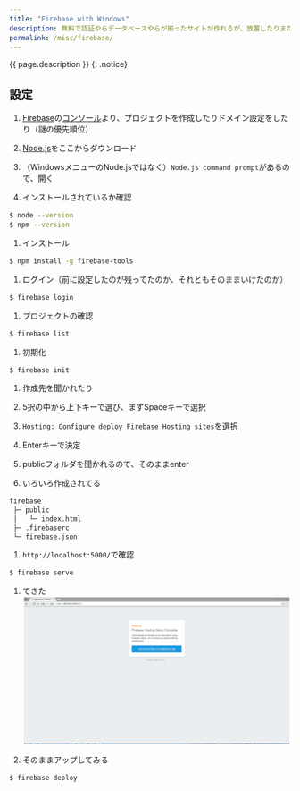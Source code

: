 ```yaml
---
title: "Firebase with Windows"
description: 無料で認証やらデータベースやらが揃ったサイトが作れるが、放置したりまた弄りだしたり。
permalink: /misc/firebase/
---
```

{{ page.description }}
{: .notice}

## 設定

1. [Firebase](https://firebase.google.com/)の[コンソール](https://console.firebase.google.com/?hl=ja)より、プロジェクトを作成したりドメイン設定をしたり（謎の優先順位）

1. [Node.js](https://nodejs.org/ja/)をここからダウンロード
1. （WindowsメニューのNode.jsではなく）`Node.js command prompt`があるので、開く

1. インストールされているか確認
```sh
$ node --version
$ npm --version
```

1. インストール
```sh
$ npm install -g firebase-tools
```

1. ログイン（前に設定したのが残ってたのか、それともそのままいけたのか）
```sh
$ firebase login
```
1. プロジェクトの確認
```sh
$ firebase list
```
1. 初期化
```sh
$ firebase init
```

1. 作成先を聞かれたり
  1. 5択の中から上下キーで選び、まずSpaceキーで選択
  1. `Hosting: Configure deploy Firebase Hosting sites`を選択
  1. Enterキーで決定

1. publicフォルダを聞かれるので、そのままenter
1. いろいろ作成されてる
```
firebase
 ├─ public
 |   └─ index.html
 ├─ .firebaserc
 └─ firebase.json
```
1. `http://localhost:5000/`で確認
```sh
$ firebase serve
```
1. できた  
[![Firebase init site](/assets/images/firebase_init-site.png)](/assets/images/firebase_init-site.png)

1. そのままアップしてみる
```sh
$ firebase deploy
```
